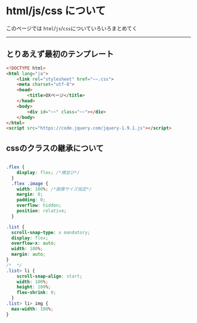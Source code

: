 # html/js/css について

このページでは `html`/`js`/`css`についていろいろまとめてく

---

## とりあえず最初のテンプレート

```html
<!DOCTYPE html>
<html lang="ja">
    <link rel="stylesheet" href="~~.css">
    <meta charset="utf-8">　
    <head>
        <title>OXページ</title>
    </head>
    <body>
        <div id="~~" class="~~"></div>
    </body>
</html>
<script src="https://code.jquery.com/jquery-1.9.1.js"></script>

```

## cssのクラスの継承について

```css

.flex {
    display: flex; /*横並び*/
  }
  .flex .image {
    width: 100%; /*画像サイズ指定*/
    margin: 0;
    padding: 0;
    overflow: hidden;
    position: relative;
  }

.list {
  scroll-snap-type: x mandatory;
  display: flex;
  overflow-x: auto;
  width: 100%;
  margin: auto;
}  
/*  */
.list> li {
    scroll-snap-align: start;
    width: 100%;
    height: 100%;
    flex-shrink: 0;
  }
.list> li> img {
  max-width: 100%;
}
```

